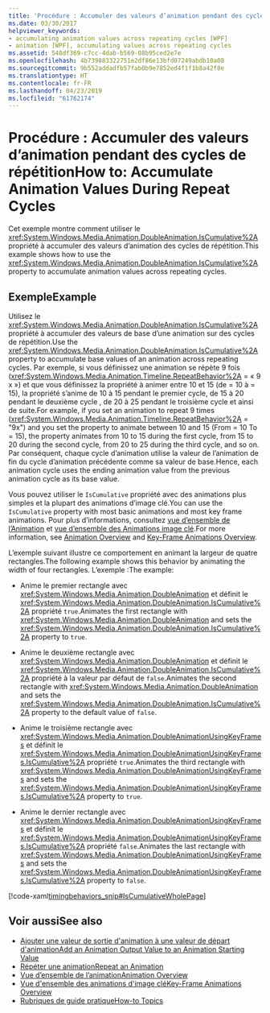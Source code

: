 ```yaml
---
title: 'Procédure : Accumuler des valeurs d’animation pendant des cycles de répétition'
ms.date: 03/30/2017
helpviewer_keywords:
- accumulating animation values across repeating cycles [WPF]
- animation [WPF], accumulating values across repeating cycles
ms.assetid: 548df369-c7cc-4dab-b569-08b95ced2e7e
ms.openlocfilehash: 4b739883322751e2df86e13bfd07249abdb10a08
ms.sourcegitcommit: 9b552addadfb57fab0b9e7852ed4f1f1b8a42f8e
ms.translationtype: HT
ms.contentlocale: fr-FR
ms.lasthandoff: 04/23/2019
ms.locfileid: "61762174"
---
```

# <a name="how-to-accumulate-animation-values-during-repeat-cycles"></a><span data-ttu-id="b8a5e-102">Procédure : Accumuler des valeurs d’animation pendant des cycles de répétition</span><span class="sxs-lookup"><span data-stu-id="b8a5e-102">How to: Accumulate Animation Values During Repeat Cycles</span></span>
<span data-ttu-id="b8a5e-103">Cet exemple montre comment utiliser le <xref:System.Windows.Media.Animation.DoubleAnimation.IsCumulative%2A> propriété à accumuler des valeurs d’animation des cycles de répétition.</span><span class="sxs-lookup"><span data-stu-id="b8a5e-103">This example shows how to use the <xref:System.Windows.Media.Animation.DoubleAnimation.IsCumulative%2A> property to accumulate animation values across repeating cycles.</span></span>  
  
## <a name="example"></a><span data-ttu-id="b8a5e-104">Exemple</span><span class="sxs-lookup"><span data-stu-id="b8a5e-104">Example</span></span>  
 <span data-ttu-id="b8a5e-105">Utilisez le <xref:System.Windows.Media.Animation.DoubleAnimation.IsCumulative%2A> propriété à accumuler des valeurs de base d’une animation sur des cycles de répétition.</span><span class="sxs-lookup"><span data-stu-id="b8a5e-105">Use the <xref:System.Windows.Media.Animation.DoubleAnimation.IsCumulative%2A> property to accumulate base values of an animation across repeating cycles.</span></span> <span data-ttu-id="b8a5e-106">Par exemple, si vous définissez une animation se répète 9 fois (<xref:System.Windows.Media.Animation.Timeline.RepeatBehavior%2A> = « 9 x ») et que vous définissez la propriété à animer entre 10 et 15 (de = 10 à = 15), la propriété s’anime de 10 à 15 pendant le premier cycle, de 15 à 20 pendant le deuxième cycle , de 20 à 25 pendant le troisième cycle et ainsi de suite.</span><span class="sxs-lookup"><span data-stu-id="b8a5e-106">For example, if you set an animation to repeat 9 times (<xref:System.Windows.Media.Animation.Timeline.RepeatBehavior%2A> = "9x") and you set the property to animate between 10 and 15 (From = 10 To = 15), the property animates from 10 to 15 during the first cycle, from 15 to 20 during the second cycle, from 20 to 25 during the third cycle, and so on.</span></span> <span data-ttu-id="b8a5e-107">Par conséquent, chaque cycle d’animation utilise la valeur de l’animation de fin du cycle d’animation précédente comme sa valeur de base.</span><span class="sxs-lookup"><span data-stu-id="b8a5e-107">Hence, each animation cycle uses the ending animation value from the previous animation cycle as its base value.</span></span>  
  
 <span data-ttu-id="b8a5e-108">Vous pouvez utiliser le `IsCumulative` propriété avec des animations plus simples et la plupart des animations d’image clé.</span><span class="sxs-lookup"><span data-stu-id="b8a5e-108">You can use the `IsCumulative` property with most basic animations and most key frame animations.</span></span> <span data-ttu-id="b8a5e-109">Pour plus d’informations, consultez [vue d’ensemble de l’Animation](animation-overview.md) et [vue d’ensemble des Animations image clé](key-frame-animations-overview.md).</span><span class="sxs-lookup"><span data-stu-id="b8a5e-109">For more information, see [Animation Overview](animation-overview.md) and [Key-Frame Animations Overview](key-frame-animations-overview.md).</span></span>  
  
 <span data-ttu-id="b8a5e-110">L’exemple suivant illustre ce comportement en animant la largeur de quatre rectangles.</span><span class="sxs-lookup"><span data-stu-id="b8a5e-110">The following example shows this behavior by animating the width of four rectangles.</span></span> <span data-ttu-id="b8a5e-111">L’exemple :</span><span class="sxs-lookup"><span data-stu-id="b8a5e-111">The example:</span></span>  
  
- <span data-ttu-id="b8a5e-112">Anime le premier rectangle avec <xref:System.Windows.Media.Animation.DoubleAnimation> et définit le <xref:System.Windows.Media.Animation.DoubleAnimation.IsCumulative%2A> propriété `true`.</span><span class="sxs-lookup"><span data-stu-id="b8a5e-112">Animates the first rectangle with <xref:System.Windows.Media.Animation.DoubleAnimation> and sets the <xref:System.Windows.Media.Animation.DoubleAnimation.IsCumulative%2A> property to `true`.</span></span>  
  
- <span data-ttu-id="b8a5e-113">Anime le deuxième rectangle avec <xref:System.Windows.Media.Animation.DoubleAnimation> et définit le <xref:System.Windows.Media.Animation.DoubleAnimation.IsCumulative%2A> propriété à la valeur par défaut de `false`.</span><span class="sxs-lookup"><span data-stu-id="b8a5e-113">Animates the second rectangle with <xref:System.Windows.Media.Animation.DoubleAnimation> and sets the <xref:System.Windows.Media.Animation.DoubleAnimation.IsCumulative%2A> property to the default value of `false`.</span></span>  
  
- <span data-ttu-id="b8a5e-114">Anime le troisième rectangle avec <xref:System.Windows.Media.Animation.DoubleAnimationUsingKeyFrames> et définit le <xref:System.Windows.Media.Animation.DoubleAnimationUsingKeyFrames.IsCumulative%2A> propriété `true`.</span><span class="sxs-lookup"><span data-stu-id="b8a5e-114">Animates the third rectangle with <xref:System.Windows.Media.Animation.DoubleAnimationUsingKeyFrames> and sets the <xref:System.Windows.Media.Animation.DoubleAnimationUsingKeyFrames.IsCumulative%2A> property to `true`.</span></span>  
  
- <span data-ttu-id="b8a5e-115">Anime le dernier rectangle avec <xref:System.Windows.Media.Animation.DoubleAnimationUsingKeyFrames> et définit le <xref:System.Windows.Media.Animation.DoubleAnimationUsingKeyFrames.IsCumulative%2A> propriété `false`.</span><span class="sxs-lookup"><span data-stu-id="b8a5e-115">Animates the last rectangle with <xref:System.Windows.Media.Animation.DoubleAnimationUsingKeyFrames> and sets the <xref:System.Windows.Media.Animation.DoubleAnimationUsingKeyFrames.IsCumulative%2A> property to `false`.</span></span>  
  
 [!code-xaml[timingbehaviors_snip#IsCumulativeWholePage](~/samples/snippets/csharp/VS_Snippets_Wpf/timingbehaviors_snip/CSharp/IsCumulativeExample.xaml#iscumulativewholepage)]  
  
## <a name="see-also"></a><span data-ttu-id="b8a5e-116">Voir aussi</span><span class="sxs-lookup"><span data-stu-id="b8a5e-116">See also</span></span>

- [<span data-ttu-id="b8a5e-117">Ajouter une valeur de sortie d'animation à une valeur de départ d'animation</span><span class="sxs-lookup"><span data-stu-id="b8a5e-117">Add an Animation Output Value to an Animation Starting Value</span></span>](how-to-add-an-animation-output-value-to-an-animation-starting-value.md)
- [<span data-ttu-id="b8a5e-118">Répéter une animation</span><span class="sxs-lookup"><span data-stu-id="b8a5e-118">Repeat an Animation</span></span>](how-to-repeat-an-animation.md)
- [<span data-ttu-id="b8a5e-119">Vue d’ensemble de l’animation</span><span class="sxs-lookup"><span data-stu-id="b8a5e-119">Animation Overview</span></span>](animation-overview.md)
- [<span data-ttu-id="b8a5e-120">Vue d'ensemble des animations d'image clé</span><span class="sxs-lookup"><span data-stu-id="b8a5e-120">Key-Frame Animations Overview</span></span>](key-frame-animations-overview.md)
- [<span data-ttu-id="b8a5e-121">Rubriques de guide pratique</span><span class="sxs-lookup"><span data-stu-id="b8a5e-121">How-to Topics</span></span>](animation-and-timing-how-to-topics.md)
